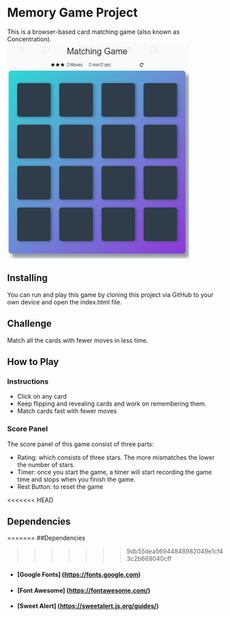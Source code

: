 # Memory Game Project
This is a browser-based card matching game (also known as Concentration).
![snippet](img/snippet.PNG)

## Installing
You can run and play this game by cloning this project via GitHub to your own device and open the index.html file.

## Challenge
Match all the cards with fewer moves in less time.

## How to Play

### Instructions
* Click on any card
* Keep flipping and revealing cards and work on remembering them.
* Match cards fast with fewer moves

### Score Panel
The score panel of this game consist of three parts:
* Rating: which consists of three stars. The more mismatches the lower the number of stars.
* Timer: once you start the game, a timer will start recording the game time and stops when you finish the game.
* Rest Button: to reset the game


<<<<<<< HEAD
## Dependencies
=======
##Dependencies
>>>>>>> 9db55dea56944848982049e1cf43c2b668040cff
* #### [Google Fonts] (https://fonts.google.com)
* #### [Font Awesome] (https://fontawesome.com/)
* #### [Sweet Alert] (https://sweetalert.js.org/guides/)
